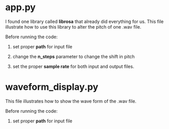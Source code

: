 # app.py
I found one library called **librosa** that already did everything for us. This file illustrate how to use this library to alter the pitch of one .wav file.

Before running the code:

1. set proper **path** for input file

2. change the **n_steps** parameter to change the shift in pitch

3. set the proper **sample rate** for both input and output files.

# waveform_display.py
This file illustrates how to show the wave form of the .wav file.

Before running the code:

1. set proper **path** for input file